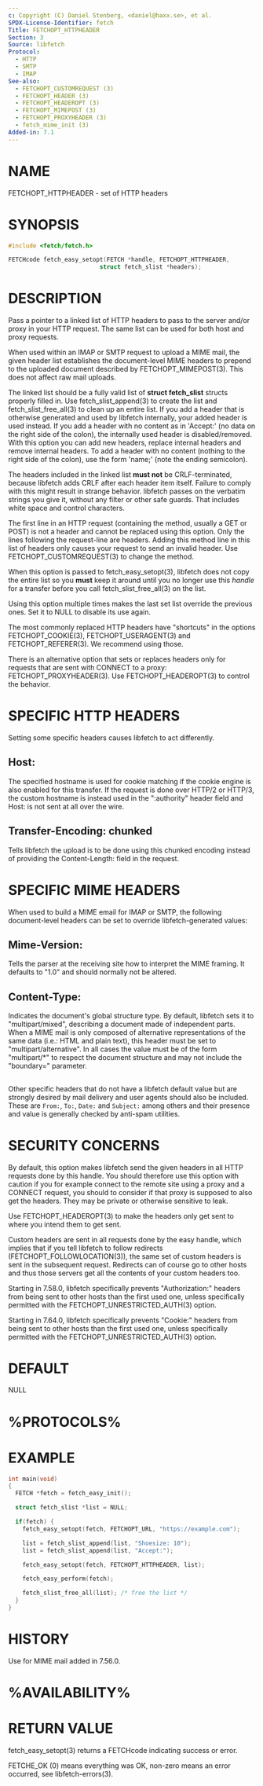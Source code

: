 ```yaml
---
c: Copyright (C) Daniel Stenberg, <daniel@haxx.se>, et al.
SPDX-License-Identifier: fetch
Title: FETCHOPT_HTTPHEADER
Section: 3
Source: libfetch
Protocol:
  - HTTP
  - SMTP
  - IMAP
See-also:
  - FETCHOPT_CUSTOMREQUEST (3)
  - FETCHOPT_HEADER (3)
  - FETCHOPT_HEADEROPT (3)
  - FETCHOPT_MIMEPOST (3)
  - FETCHOPT_PROXYHEADER (3)
  - fetch_mime_init (3)
Added-in: 7.1
---
```


# NAME

FETCHOPT_HTTPHEADER - set of HTTP headers

# SYNOPSIS

~~~c
#include <fetch/fetch.h>

FETCHcode fetch_easy_setopt(FETCH *handle, FETCHOPT_HTTPHEADER,
                          struct fetch_slist *headers);
~~~

# DESCRIPTION

Pass a pointer to a linked list of HTTP headers to pass to the server and/or
proxy in your HTTP request. The same list can be used for both host and proxy
requests.

When used within an IMAP or SMTP request to upload a MIME mail, the given
header list establishes the document-level MIME headers to prepend to the
uploaded document described by FETCHOPT_MIMEPOST(3). This does not affect raw
mail uploads.

The linked list should be a fully valid list of **struct fetch_slist** structs
properly filled in. Use fetch_slist_append(3) to create the list and
fetch_slist_free_all(3) to clean up an entire list. If you add a header that is
otherwise generated and used by libfetch internally, your added header is used
instead. If you add a header with no content as in 'Accept:' (no data on the
right side of the colon), the internally used header is disabled/removed. With
this option you can add new headers, replace internal headers and remove
internal headers. To add a header with no content (nothing to the right side
of the colon), use the form 'name;' (note the ending semicolon).

The headers included in the linked list **must not** be CRLF-terminated,
because libfetch adds CRLF after each header item itself. Failure to comply
with this might result in strange behavior. libfetch passes on the verbatim
strings you give it, without any filter or other safe guards. That includes
white space and control characters.

The first line in an HTTP request (containing the method, usually a GET or
POST) is not a header and cannot be replaced using this option. Only the lines
following the request-line are headers. Adding this method line in this list
of headers only causes your request to send an invalid header. Use
FETCHOPT_CUSTOMREQUEST(3) to change the method.

When this option is passed to fetch_easy_setopt(3), libfetch does not copy the
entire list so you **must** keep it around until you no longer use this
*handle* for a transfer before you call fetch_slist_free_all(3) on the list.

Using this option multiple times makes the last set list override the previous
ones. Set it to NULL to disable its use again.

The most commonly replaced HTTP headers have "shortcuts" in the options
FETCHOPT_COOKIE(3), FETCHOPT_USERAGENT(3) and FETCHOPT_REFERER(3). We recommend
using those.

There is an alternative option that sets or replaces headers only for requests
that are sent with CONNECT to a proxy: FETCHOPT_PROXYHEADER(3). Use
FETCHOPT_HEADEROPT(3) to control the behavior.

# SPECIFIC HTTP HEADERS

Setting some specific headers causes libfetch to act differently.

## Host:

The specified hostname is used for cookie matching if the cookie engine is
also enabled for this transfer. If the request is done over HTTP/2 or HTTP/3,
the custom hostname is instead used in the ":authority" header field and
Host: is not sent at all over the wire.

## Transfer-Encoding: chunked

Tells libfetch the upload is to be done using this chunked encoding instead of
providing the Content-Length: field in the request.

# SPECIFIC MIME HEADERS

When used to build a MIME email for IMAP or SMTP, the following document-level
headers can be set to override libfetch-generated values:

## Mime-Version:

Tells the parser at the receiving site how to interpret the MIME framing.
It defaults to "1.0" and should normally not be altered.

## Content-Type:

Indicates the document's global structure type. By default, libfetch sets it
to "multipart/mixed", describing a document made of independent parts. When a
MIME mail is only composed of alternative representations of the same data
(i.e.: HTML and plain text), this header must be set to "multipart/alternative".
In all cases the value must be of the form "multipart/*" to respect the
document structure and may not include the "boundary=" parameter.

##

Other specific headers that do not have a libfetch default value but are
strongly desired by mail delivery and user agents should also be included.
These are `From:`, `To:`, `Date:` and `Subject:` among others and their
presence and value is generally checked by anti-spam utilities.

# SECURITY CONCERNS

By default, this option makes libfetch send the given headers in all HTTP
requests done by this handle. You should therefore use this option with
caution if you for example connect to the remote site using a proxy and a
CONNECT request, you should to consider if that proxy is supposed to also get
the headers. They may be private or otherwise sensitive to leak.

Use FETCHOPT_HEADEROPT(3) to make the headers only get sent to where you
intend them to get sent.

Custom headers are sent in all requests done by the easy handle, which implies
that if you tell libfetch to follow redirects
(FETCHOPT_FOLLOWLOCATION(3)), the same set of custom headers is sent in
the subsequent request. Redirects can of course go to other hosts and thus
those servers get all the contents of your custom headers too.

Starting in 7.58.0, libfetch specifically prevents "Authorization:" headers
from being sent to other hosts than the first used one, unless specifically
permitted with the FETCHOPT_UNRESTRICTED_AUTH(3) option.

Starting in 7.64.0, libfetch specifically prevents "Cookie:" headers from being
sent to other hosts than the first used one, unless specifically permitted
with the FETCHOPT_UNRESTRICTED_AUTH(3) option.

# DEFAULT

NULL

# %PROTOCOLS%

# EXAMPLE

~~~c
int main(void)
{
  FETCH *fetch = fetch_easy_init();

  struct fetch_slist *list = NULL;

  if(fetch) {
    fetch_easy_setopt(fetch, FETCHOPT_URL, "https://example.com");

    list = fetch_slist_append(list, "Shoesize: 10");
    list = fetch_slist_append(list, "Accept:");

    fetch_easy_setopt(fetch, FETCHOPT_HTTPHEADER, list);

    fetch_easy_perform(fetch);

    fetch_slist_free_all(list); /* free the list */
  }
}
~~~

# HISTORY

Use for MIME mail added in 7.56.0.

# %AVAILABILITY%

# RETURN VALUE

fetch_easy_setopt(3) returns a FETCHcode indicating success or error.

FETCHE_OK (0) means everything was OK, non-zero means an error occurred, see
libfetch-errors(3).
